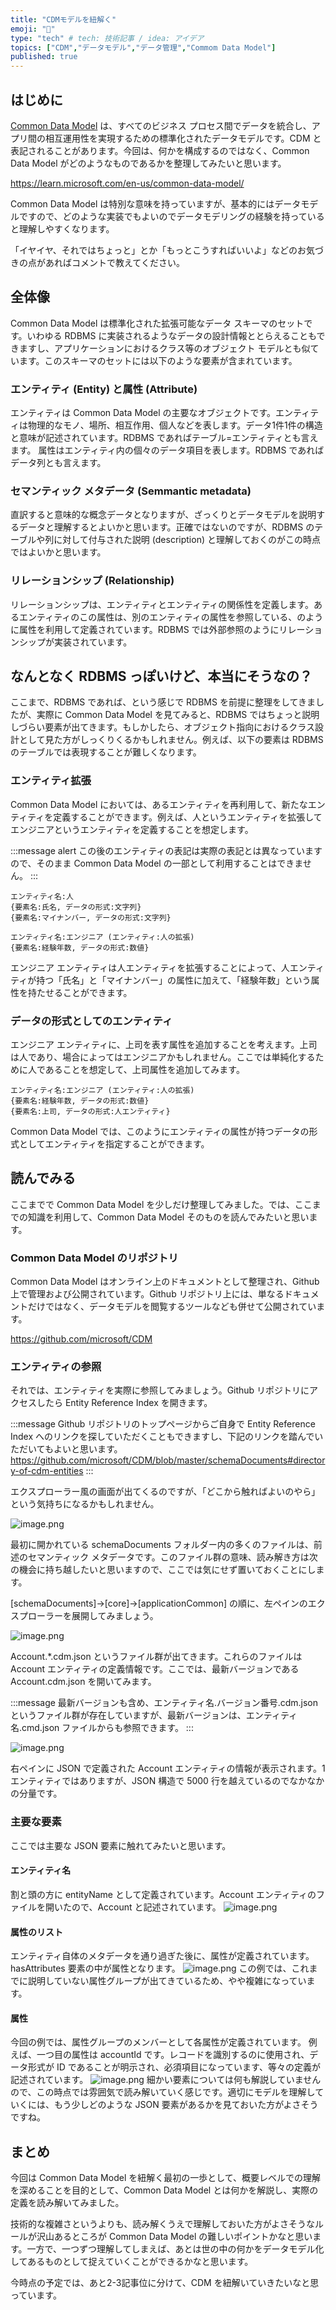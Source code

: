 ```yaml
---
title: "CDMモデルを紐解く"
emoji: "🦁"
type: "tech" # tech: 技術記事 / idea: アイデア
topics: ["CDM","データモデル","データ管理","Commom Data Model"]
published: true
---
```


## はじめに
[Common Data Model](https://learn.microsoft.com/en-us/common-data-model/) は、すべてのビジネス プロセス間でデータを統合し、アプリ間の相互運用性を実現するための標準化されたデータモデルです。CDM と表記されることがあります。今回は、何かを構成するのではなく、Common Data Model がどのようなものであるかを整理してみたいと思います。

https://learn.microsoft.com/en-us/common-data-model/

Common Data Model は特別な意味を持っていますが、基本的にはデータモデルですので、どのような実装でもよいのでデータモデリングの経験を持っていると理解しやすくなります。

「イヤイヤ、それではちょっと」とか「もっとこうすればいいよ」などのお気づきの点があればコメントで教えてください。

## 全体像
Common Data Model は標準化された拡張可能なデータ スキーマのセットです。いわゆる RDBMS に実装されるようなデータの設計情報ととらえることもできますし、アプリケーションにおけるクラス等のオブジェクト モデルとも似ています。このスキーマのセットには以下のような要素が含まれています。

### エンティティ (Entity) と属性 (Attribute)
エンティティは Common Data Model の主要なオブジェクトです。エンティティは物理的なモノ、場所、相互作用、個人などを表します。データ1件1件の構造と意味が記述されています。RDBMS であればテーブル=エンティティとも言えます。
属性はエンティティ内の個々のデータ項目を表します。RDBMS であればデータ列とも言えます。

### セマンティック メタデータ (Semmantic metadata)
直訳すると意味的な概念データとなりますが、ざっくりとデータモデルを説明するデータと理解するとよいかと思います。正確ではないのですが、RDBMS のテーブルや列に対して付与された説明 (description) と理解しておくのがこの時点ではよいかと思います。

### リレーションシップ (Relationship)
リレーションシップは、エンティティとエンティティの関係性を定義します。あるエンティティのこの属性は、別のエンティティの属性を参照している、のように属性を利用して定義されています。RDBMS では外部参照のようにリレーションシップが実装されています。

## なんとなく RDBMS っぽいけど、本当にそうなの？
ここまで、RDBMS であれば、という感じで RDBMS を前提に整理をしてきましたが、実際に Common Data Model を見てみると、RDBMS ではちょっと説明しづらい要素が出てきます。もしかしたら、オブジェクト指向におけるクラス設計として見た方がしっくりくるかもしれません。例えば、以下の要素は RDBMS のテーブルでは表現することが難しくなります。

### エンティティ拡張
Common Data Model においては、あるエンティティを再利用して、新たなエンティティを定義することができます。例えば、人というエンティティを拡張してエンジニアというエンティティを定義することを想定します。

:::message alert
この後のエンティティの表記は実際の表記とは異なっていますので、そのまま Common Data Model の一部として利用することはできません。
:::

```
エンティティ名:人
{要素名:氏名, データの形式:文字列}
{要素名:マイナンバー, データの形式:文字列}
```

```
エンティティ名:エンジニア (エンティティ:人の拡張)
{要素名:経験年数, データの形式:数値}
```

エンジニア エンティティは人エンティティを拡張することによって、人エンティティが持つ「氏名」と「マイナンバー」の属性に加えて、「経験年数」という属性を持たせることができます。

### データの形式としてのエンティティ
エンジニア エンティティに、上司を表す属性を追加することを考えます。上司は人であり、場合によってはエンジニアかもしれません。ここでは単純化するために人であることを想定して、上司属性を追加してみます。

```
エンティティ名:エンジニア (エンティティ:人の拡張)
{要素名:経験年数, データの形式:数値}
{要素名:上司, データの形式:人エンティティ}
```
Common Data Model では、このようにエンティティの属性が持つデータの形式としてエンティティを指定することができます。


## 読んでみる
ここまでで Common Data Model を少しだけ整理してみました。では、ここまでの知識を利用して、Common Data Model そのものを読んでみたいと思います。

### Common Data Model のリポジトリ
Common Data Model はオンライン上のドキュメントとして整理され、Github 上で管理および公開されています。Github リポジトリ上には、単なるドキュメントだけではなく、データモデルを閲覧するツールなども併せて公開されています。

https://github.com/microsoft/CDM

### エンティティの参照
それでは、エンティティを実際に参照してみましょう。Github リポジトリにアクセスしたら Entity Reference Index を開きます。

:::message
Github リポジトリのトップページからご自身で Entity Reference Index へのリンクを探していただくこともできますし、下記のリンクを踏んでいただいてもよいと思います。
https://github.com/microsoft/CDM/blob/master/schemaDocuments#directory-of-cdm-entities
:::

エクスプローラー風の画面が出てくるのですが、「どこから触ればよいのやら」という気持ちになるかもしれません。

![image.png](https://storage.googleapis.com/zenn-user-upload/31e4433ef7d3-20230206.png)

最初に開かれている schemaDocuments フォルダー内の多くのファイルは、前述のセマンティック メタデータです。このファイル群の意味、読み解き方は次の機会に持ち越したいと思いますので、ここでは気にせず置いておくことにします。

[schemaDocuments]→[core]→[applicationCommon] の順に、左ペインのエクスプローラーを展開してみましょう。

![image.png](https://storage.googleapis.com/zenn-user-upload/98ac80641459-20230206.png)

Account.*.cdm.json というファイル群が出てきます。これらのファイルは Account エンティティの定義情報です。ここでは、最新バージョンである Account.cdm.json を開いてみます。

:::message
最新バージョンも含め、エンティティ名.バージョン番号.cdm.json というファイル群が存在していますが、最新バージョンは、エンティティ名.cmd.json ファイルからも参照できます。
:::

![image.png](https://storage.googleapis.com/zenn-user-upload/fec5e3715948-20230206.png)

右ペインに JSON で定義された Account エンティティの情報が表示されます。1 エンティティではありますが、JSON 構造で 5000 行を越えているのでなかなかの分量です。

### 主要な要素

ここでは主要な JSON 要素に触れてみたいと思います。

#### エンティティ名
割と頭の方に entityName として定義されています。Account エンティティのファイルを開いたので、Account と記述されています。
![image.png](https://storage.googleapis.com/zenn-user-upload/01b189ff169a-20230206.png)

#### 属性のリスト
エンティティ自体のメタデータを通り過ぎた後に、属性が定義されています。
hasAttributes 要素の中が属性となります。
![image.png](https://storage.googleapis.com/zenn-user-upload/dfe3dac59b9b-20230206.png)
この例では、これまでに説明していない属性グループが出てきているため、やや複雑になっています。

#### 属性
今回の例では、属性グループのメンバーとして各属性が定義されています。
例えば、一つ目の属性は accountId です。レコードを識別するのに使用され、データ形式が ID であることが明示され、必須項目になっています、等々の定義が記述されています。
![image.png](https://storage.googleapis.com/zenn-user-upload/8c6d55fef2c4-20230206.png)
細かい要素については何も解説していませんので、この時点では雰囲気で読み解いていく感じです。適切にモデルを理解していくには、もう少しどのような JSON 要素があるかを見ておいた方がよさそうですね。

## まとめ
今回は Common Data Model を紐解く最初の一歩として、概要レベルでの理解を深めることを目的として、Common Data Model とは何かを解説し、実際の定義を読み解いてみました。

技術的な複雑さというよりも、読み解くうえで理解しておいた方がよさそうなルールが沢山あるところが Common Data Model の難しいポイントかなと思います。一方で、一つずつ理解してしまえば、あとは世の中の何かをデータモデル化してあるものとして捉えていくことができるかなと思います。

今時点の予定では、あと2-3記事位に分けて、CDM を紐解いていきたいなと思っています。